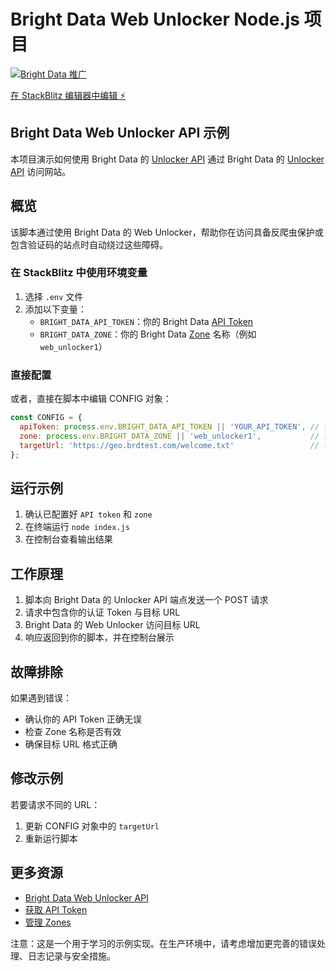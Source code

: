 # Bright Data Web Unlocker Node.js 项目
[![Bright Data 推广](https://github.com/bright-cn/LinkedIn-Scraper/raw/main/Proxies%20and%20scrapers%20GitHub%20bonus%20banner.png)](https://www.bright.cn/)

[在 StackBlitz 编辑器中编辑 ⚡️](https://stackblitz.com/~/github.com/luminati-io/bright-data-web-unlocker-nodejs-project?file=index.js)

## Bright Data Web Unlocker API 示例

本项目演示如何使用 Bright Data 的 [Unlocker API](https://www.bright.cn/products/web-unlocker) 通过 Bright Data 的 [Unlocker API](https://www.bright.cn/products/web-unlocker) 访问网站。

## 概览

该脚本通过使用 Bright Data 的 Web Unlocker，帮助你在访问具备反爬虫保护或包含验证码的站点时自动绕过这些障碍。

### 在 StackBlitz 中使用环境变量

1. 选择 `.env` 文件
2. 添加以下变量：
   - `BRIGHT_DATA_API_TOKEN`：你的 Bright Data [API Token](https://docs.brightdata.com/general/account/api-token)
   - `BRIGHT_DATA_ZONE`：你的 Bright Data [Zone](https://www.bright.cn/cp/zones) 名称（例如 `web_unlocker1`）

### 直接配置

或者，直接在脚本中编辑 CONFIG 对象：

```javascript
const CONFIG = {
  apiToken: process.env.BRIGHT_DATA_API_TOKEN || 'YOUR_API_TOKEN', // 替换为你的实际 Token
  zone: process.env.BRIGHT_DATA_ZONE || 'web_unlocker1',           // 替换为你的 Zone
  targetUrl: 'https://geo.brdtest.com/welcome.txt'                 // 替换为你的目标 URL
};
```

## 运行示例

1. 确认已配置好 `API token` 和 `zone`
2. 在终端运行 `node index.js`
3. 在控制台查看输出结果

## 工作原理

1. 脚本向 Bright Data 的 Unlocker API 端点发送一个 POST 请求
2. 请求中包含你的认证 Token 与目标 URL
3. Bright Data 的 Web Unlocker 访问目标 URL
4. 响应返回到你的脚本，并在控制台展示

## 故障排除

如果遇到错误：

- 确认你的 API Token 正确无误
- 检查 Zone 名称是否有效
- 确保目标 URL 格式正确

## 修改示例

若要请求不同的 URL：
1. 更新 CONFIG 对象中的 `targetUrl`
2. 重新运行脚本

## 更多资源

- [Bright Data Web Unlocker API](https://docs.brightdata.com/scraping-automation/web-unlocker/introduction)
- [获取 API Token](https://docs.brightdata.com/general/account/api-token)
- [管理 Zones](https://www.bright.cn/cp/zones)

注意：这是一个用于学习的示例实现。在生产环境中，请考虑增加更完善的错误处理、日志记录与安全措施。
